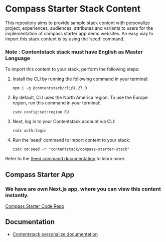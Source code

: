 # Compass Starter Stack Content

This repository aims to provide sample stack content with personalize project, experiences, audiences, attributes and variants to users for the implementation of compass starter app demo websites. An easy way to import this stack content is by using the ‘seed’ command.

### Note : Contentstack stack must have English as Master Language

To import this content to your stack, perform the following steps:

1. Install the CLI by running the following command in your terminal:

	```npm i -g @contentstack/cli@1.27.0``` 

2. By default, CLI uses the North America region. To use the Europe region, run this command in your terminal:

	```csdx config:set:region EU```

3. Next, log in to your Contentstack account via CLI:

	```csdx auth:login```

4. Run the ‘seed’ command to import content to your stack: 

	```csdx cm:seed -r "contentstack/compass-starter-stack"```

Refer to the [Seed command documentation](https://www.contentstack.com/docs/developers/cli/import-content-using-the-seed-command/) to learn more. 

## Compass Starter App

### We have are own Next.js app, where you can view this content instantly.

[Compass Starter Code Repo](https://github.com/contentstack/compass-starter-app)

## Documentation
- [Contentstack personalize documentation](https://www.contentstack.com/docs/personalize)

